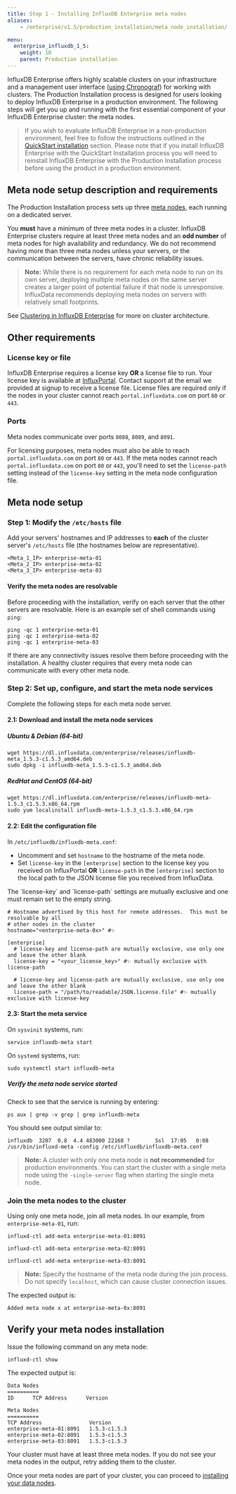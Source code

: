 ```yaml
---
title: Step 1 - Installing InfluxDB Enterprise meta nodes
aliases:
    - /enterprise/v1.5/production_installation/meta_node_installation/

menu:
  enterprise_influxdb_1_5:
    weight: 10
    parent: Production installation
---
```


InfluxDB Enterprise offers highly scalable clusters on your infrastructure
and a management user interface ([using Chronograf](https://docs.influxdata.com/chronograf/latest)) for working with clusters.
The Production Installation process is designed for users looking to
deploy InfluxDB Enterprise in a production environment.
The following steps will get you up and running with the first essential component of
your InfluxDB Enterprise cluster: the meta nodes.

> If you wish to evaluate InfluxDB Enterprise in a non-production
environment, feel free to follow the instructions outlined in the
[QuickStart installation](/enterprise_influxdb/v1.5/quickstart_installation) section.
Please note that if you install InfluxDB Enterprise with the QuickStart Installation process you
will need to reinstall InfluxDB Enterprise with the Production Installation
process before using the product in a production environment.


## Meta node setup description and requirements

The Production Installation process sets up three [meta nodes](/enterprise_influxdb/v1.5/concepts/glossary/#meta-node), each running on a dedicated server.

You **must** have a minimum of three meta nodes in a cluster.
InfluxDB Enterprise clusters require at least three meta nodes and an __**odd number**__
of meta nodes for high availability and redundancy.
We do not recommend having more than three meta nodes unless your servers,
or the communication between the servers, have chronic reliability issues.

> **Note:** While there is no requirement for each meta node to run on its own server, deploying
multiple meta nodes on the same server creates a larger point of potential failure if that node is unresponsive. InfluxData recommends deploying meta nodes on servers with relatively small footprints.

See [Clustering in InfluxDB Enterprise](/enterprise_influxdb/v1.5/concepts/clustering#optimal-server-counts)
for more on cluster architecture.

## Other requirements

### License key or file

InfluxDB Enterprise requires a license key **OR** a license file to run.
Your license key is available at [InfluxPortal](https://portal.influxdata.com/licenses).
Contact support at the email we provided at signup to receive a license file.
License files are required only if the nodes in your cluster cannot reach
`portal.influxdata.com` on port `80` or `443`.

### Ports

Meta nodes communicate over ports `8088`, `8089`, and `8091`.

For licensing purposes, meta nodes must also be able to reach `portal.influxdata.com`
on port `80` or `443`.
If the meta nodes cannot reach `portal.influxdata.com` on port `80` or `443`,
you'll need to set the `license-path` setting instead of the `license-key`
setting in the meta node configuration file.


## Meta node setup

### Step 1: Modify the `/etc/hosts` file

Add your servers' hostnames and IP addresses to **each** of the cluster server's `/etc/hosts`
file (the hostnames below are representative).

```
<Meta_1_IP> enterprise-meta-01
<Meta_2_IP> enterprise-meta-02
<Meta_3_IP> enterprise-meta-03
```

#### Verify the meta nodes are resolvable

Before proceeding with the installation, verify on each server that the other
servers are resolvable. Here is an example set of shell commands using `ping`:

```
ping -qc 1 enterprise-meta-01
ping -qc 1 enterprise-meta-02
ping -qc 1 enterprise-meta-03
```

If there are any connectivity issues resolve them before proceeding with the
installation.
A healthy cluster requires that every meta node can communicate with every other
meta node.

### Step 2: Set up, configure, and start the meta node services

Complete the following steps for each meta node server.

#### 2.1: Download and install the meta node services

##### Ubuntu & Debian (64-bit)

```
wget https://dl.influxdata.com/enterprise/releases/influxdb-meta_1.5.3-c1.5.3_amd64.deb
sudo dpkg -i influxdb-meta_1.5.3-c1.5.3_amd64.deb
```

##### RedHat and CentOS (64-bit)

```
wget https://dl.influxdata.com/enterprise/releases/influxdb-meta-1.5.3_c1.5.3.x86_64.rpm
sudo yum localinstall influxdb-meta-1.5.3_c1.5.3.x86_64.rpm
```

#### 2.2: Edit the configuration file

In `/etc/influxdb/influxdb-meta.conf`:

* Uncomment and set `hostname` to the hostname of the meta node.
* Set `license-key` in the `[enterprise]` section to the license key you received on InfluxPortal **OR** `license-path` in the `[enterprise]` section to the local path to the JSON license file you received from InfluxData.

<dt>
The `license-key` and `license-path` settings are mutually exclusive and one must remain set to the empty string.
</dt>

```
# Hostname advertised by this host for remote addresses.  This must be resolvable by all
# other nodes in the cluster
hostname="<enterprise-meta-0x>" #✨

[enterprise]
  # license-key and license-path are mutually exclusive, use only one and leave the other blank
  license-key = "<your_license_key>" #✨ mutually exclusive with license-path

  # license-key and license-path are mutually exclusive, use only one and leave the other blank
  license-path = "/path/to/readable/JSON.license.file" #✨ mutually exclusive with license-key
```

#### 2.3: Start the meta service

On `sysvinit` systems, run:

```
service influxdb-meta start
```

On `systemd` systems, run:

```
sudo systemctl start influxdb-meta
```

##### Verify the meta node service started

Check to see that the service is running by entering:

```
ps aux | grep -v grep | grep influxdb-meta
```

You should see output similar to:

```
influxdb  3207  0.8  4.4 483000 22168 ?        Ssl  17:05   0:08 /usr/bin/influxd-meta -config /etc/influxdb/influxdb-meta.conf
```

> **Note:** A cluster with only one meta node is **not recommended** for
production environments.
You can start the cluster with a single meta node using the `-single-server` flag when starting the single meta node.

### Join the meta nodes to the cluster

Using only one meta node, join all meta nodes.
In our example, from `enterprise-meta-01`, run:

```
influxd-ctl add-meta enterprise-meta-01:8091

influxd-ctl add-meta enterprise-meta-02:8091

influxd-ctl add-meta enterprise-meta-03:8091
```

> **Note:** Specify the hostname of the meta node during the join process.
Do not specify `localhost`, which can cause cluster connection issues.

The expected output is:

```
Added meta node x at enterprise-meta-0x:8091
```

## Verify your meta nodes installation

Issue the following command on any meta node:

```
influxd-ctl show
```

The expected output is:

```
Data Nodes
==========
ID      TCP Address      Version

Meta Nodes
==========
TCP Address               Version
enterprise-meta-01:8091   1.5.3-c1.5.3
enterprise-meta-02:8091   1.5.3-c1.5.3
enterprise-meta-03:8091   1.5.3-c1.5.3
```

Your cluster must have at least three meta nodes.
If you do not see your meta nodes in the output, retry adding them to
the cluster.

Once your meta nodes are part of your cluster, you can proceed to [installing your data nodes](/enterprise_influxdb/v1.5/production_installation/data_node_installation/).
